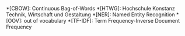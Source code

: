 <!-- markdownlint-disable MD041 -->
*[CBOW]: Continuous Bag-of-Words
*[HTWG]: Hochschule Konstanz Technik, Wirtschaft und Gestaltung
*[NER]: Named Entity Recognition
*[OOV]: out of vocabulary
*[TF-IDF]: Term Frequency-Inverse Document Frequency
